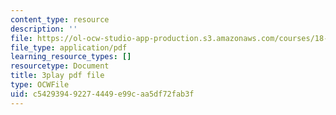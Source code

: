 ```yaml
---
content_type: resource
description: ''
file: https://ol-ocw-studio-app-production.s3.amazonaws.com/courses/18-02-multivariable-calculus-fall-2007/c542939492274449e99caa5df72fab3f_9FLItlbBUPY.pdf
file_type: application/pdf
learning_resource_types: []
resourcetype: Document
title: 3play pdf file
type: OCWFile
uid: c5429394-9227-4449-e99c-aa5df72fab3f
---
```

